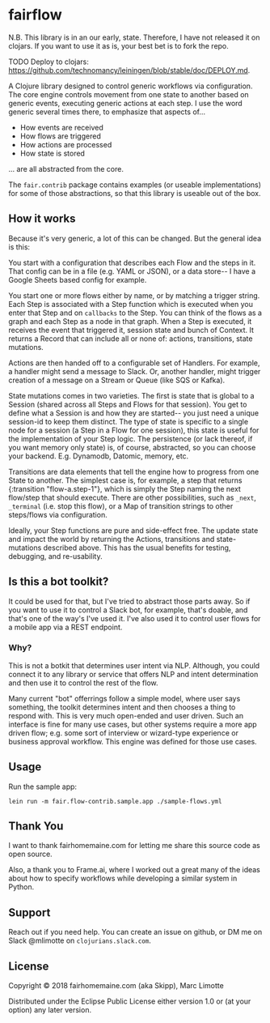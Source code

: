 # fairflow

N.B. This library is in an our early, state. Therefore, I have not released it on clojars. If you want to use it as is, your best bet is to fork the repo. 


TODO Deploy to clojars: https://github.com/technomancy/leiningen/blob/stable/doc/DEPLOY.md.


A Clojure library designed to control generic workflows via configuration. The core engine controls movement from one state to another based on generic events, executing generic actions at each step.  I use the word generic several times there, to emphasize that aspects of...

* How events are received
* How flows are triggered
* How actions are processed
* How state is stored

... are all abstracted from the core.  

The `fair.contrib` package contains examples (or useable implementations) for some of those abstractions, so that this library is useable out of the box.

## How it works

Because it's very generic, a lot of this can be changed.  But the general idea is this:

You start with a configuration that describes each Flow and the steps in it. That config can be in a file (e.g. YAML or JSON), or a data store-- I have a Google Sheets based config for example.

You start one or more flows either by name, or by matching a trigger string.  Each Step is associated with a Step function which is executed when you enter that Step and on `callbacks` to the Step.  You can think of the flows as a graph and each Step as a node in that graph. When a Step is executed, it receives the event that triggered it, session state and bunch of Context.  It returns a Record that can include all or none of: actions, transitions, state mutations.

Actions are then handed off to a configurable set of Handlers. For example, a handler might send a message to Slack.  Or, another handler, might trigger creation of a message on a Stream or Queue (like SQS or Kafka).

State mutations comes in two varieties.  The first is state that is global to a Session (shared across all Steps and Flows for that session). You get to define what a Session is and how they are started-- you just need a unique session-id to keep them distinct. The type of state is specific to a single node for a session (a Step in a Flow for one session), this state is useful for the implementation of your Step logic. The persistence (or lack thereof, if you want memory only state) is, of course, abstracted, so you can choose your backend.  E.g. Dynamodb, Datomic, memory, etc.

Transitions are data elements that tell the engine how to progress from one State to another. The simplest case is, for example, a step that returns {:transition "flow-a.step-1"}, which is simply the Step naming the next flow/step that should execute. There are other possibilities, such as `_next`, `_terminal` (i.e. stop this flow), or a Map of transition strings to other steps/flows via configuration.

Ideally, your Step functions are pure and side-effect free. The update state and impact the world by returning the Actions, transitions and state-mutations described above. This has the usual benefits for testing, debugging, and re-usability.

## Is this a bot toolkit?

It could be used for that, but I've tried to abstract those parts away. So if you want to use it to control a Slack bot, for example, that's doable, and that's one of the way's I've used it.  I've also used it to control user flows for a mobile app via a REST endpoint.

### Why?

This is not a botkit that determines user intent via NLP. Although, you could connect it to any library or service that offers NLP and intent determination and then use it to control the rest of the flow.

Many current "bot" offerrings follow a simple model, where user says something, the toolkit determines intent and then chooses a thing to respond with. This is very much open-ended and user driven. Such an interface is fine for many use cases, but other systems require a more app driven flow; e.g. some sort of interview or wizard-type experience or business approval workflow. This engine was defined for those use cases.


## Usage

Run the sample app:
  
    lein run -m fair.flow-contrib.sample.app ./sample-flows.yml

## Thank You

I want to thank fairhomemaine.com for letting me share this source code as open source.

Also, a thank you to Frame.ai, where I worked out a great many of the ideas about how to specify workflows while developing a similar system in Python.

## Support 

Reach out if you need help.  You can create an issue on github, or DM me on Slack @mlimotte on `clojurians.slack.com`.

## License

Copyright © 2018 fairhomemaine.com (aka Skipp), Marc Limotte

Distributed under the Eclipse Public License either version 1.0 or (at
your option) any later version.
